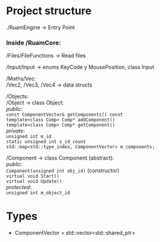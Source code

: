 # Project structure


./RuamEngine -> Entry Point


### Inside /RuamCore:


/Files/FileFunctions -> Read files


/Input/Input -> enums KeyCode y MousePosition, class Input


/Maths/Vec: \
    /Vec2, /Vec3, /Vec4 -> data structs


/Objects: \
    /Object -> class Object:\
        _public_:\
        `const ComponentVector& getComponents() const` \
        `template<class Comp> Comp* addComponent()`\
        `template<class Comp> Comp* getComponent()`\
        _private_:\
        `unsigned int m_id ` \
        `static unsigned int s_id_count` \
        `std::map<std::type_index, ComponentVector> m_components;`


/Component -> class Component (abstract):\
    _public_:\
    `Component(unsigned int obj_id)` (constructor) \
    `virtual void Start()` \
    `virtual void Update()` \
    _protected_:\
    `unsigned int m_object_id`




# Types


- ComponentVector = std::vector<std::shared_ptr<Component>>

